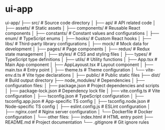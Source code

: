 # ui-app
ui-app/
├── src/                      # Source code directory
│   ├── api/                  # API related code
│   ├── assets/              # Static assets
│   ├── components/          # Reusable React components
│   ├── constants/           # Constant values and configurations
│   ├── enum/               # TypeScript enums
│   ├── hooks/              # Custom React hooks
│   ├── libs/               # Third-party library configurations
│   ├── mock/               # Mock data for development
│   ├── pages/              # Page components
│   ├── redux/              # Redux state management
│   ├── styles/             # CSS and styling files
│   ├── types/              # TypeScript type definitions
│   ├── utils/              # Utility functions
│   ├── App.tsx             # Main App component
│   ├── AppLayoust.tsx      # Layout component
│   ├── main.tsx            # Entry point
│   ├── theme.ts            # Theme configuration
│   └── vite-env.d.ts       # Vite type declarations
│
├── public/                  # Public static files
├── dist/                    # Build output directory
├── node_modules/           # Dependencies
│
├── configuration files:
│   ├── package.json        # Project dependencies and scripts
│   ├── package-lock.json   # Dependency lock file
│   ├── vite.config.ts      # Vite configuration
│   ├── tsconfig.json       # TypeScript configuration
│   ├── tsconfig.app.json   # App-specific TS config
│   ├── tsconfig.node.json  # Node-specific TS config
│   ├── eslint.config.js    # ESLint configuration
│   ├── nginx.conf          # Nginx server configuration
│   └── Dockerfile          # Docker configuration
│
└── other files:
    ├── index.html          # HTML entry point
    ├── README.md           # Project documentation
    └── .gitignore         # Git ignore rules